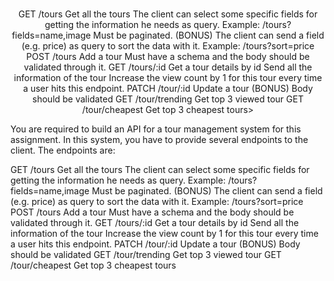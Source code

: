 <h1 align="center"><Tour Management System></h1>

<p align="center"><You are required to build an API for a tour management system for this assignment. In this system, you have to provide several endpoints to the client. The endpoints are:

GET /tours
Get all the tours
The client can select some specific fields for getting the information he needs as query. 
Example: /tours?fields=name,image
Must be paginated.
(BONUS) The client can send a field (e.g. price) as query to sort the data with it.
Example: /tours?sort=price
POST /tours
Add a tour
Must have a schema and the body should be validated through it.
GET /tours/:id
Get a tour details by id
Send all the information of the tour
Increase the view count by 1 for this tour every time a user hits this endpoint.
PATCH /tour/:id
Update a tour
(BONUS) Body should be validated
GET /tour/trending
Get top 3 viewed tour
GET /tour/cheapest
Get top 3 cheapest tours></p>
You are required to build an API for a tour management system for this assignment. In this system, you have to provide several endpoints to the client. The endpoints are:

GET /tours
Get all the tours
The client can select some specific fields for getting the information he needs as query. 
Example: /tours?fields=name,image
Must be paginated.
(BONUS) The client can send a field (e.g. price) as query to sort the data with it.
Example: /tours?sort=price
POST /tours
Add a tour
Must have a schema and the body should be validated through it.
GET /tours/:id
Get a tour details by id
Send all the information of the tour
Increase the view count by 1 for this tour every time a user hits this endpoint.
PATCH /tour/:id
Update a tour
(BONUS) Body should be validated
GET /tour/trending
Get top 3 viewed tour
GET /tour/cheapest
Get top 3 cheapest tours
